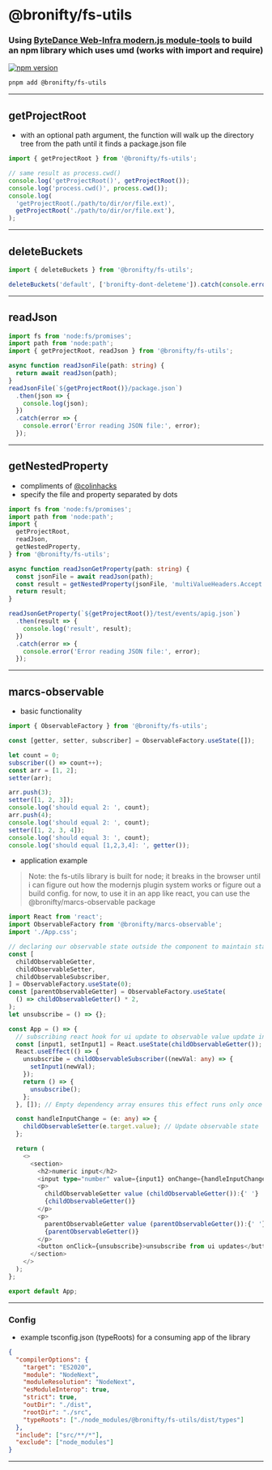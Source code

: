 # @bronifty/fs-utils

### Using [ByteDance Web-Infra modern.js module-tools](https://modernjs.dev/module-tools/en/api/plugin-api/plugin-hooks.html) to build an npm library which uses umd (works with import and require)

[![npm version](https://img.shields.io/badge/npm-v0.0.13-green)](https://www.npmjs.com/package/@bronifty/fs-utils)

```sh
pnpm add @bronifty/fs-utils
```

---

## getProjectRoot

- with an optional path argument, the function will walk up the directory tree from the path until it finds a package.json file

```ts
import { getProjectRoot } from '@bronifty/fs-utils';

// same result as process.cwd()
console.log('getProjectRoot()', getProjectRoot());
console.log('process.cwd()', process.cwd());
console.log(
  'getProjectRoot(./path/to/dir/or/file.ext)',
  getProjectRoot('./path/to/dir/or/file.ext'),
);
```

---

## deleteBuckets

```ts
import { deleteBuckets } from '@bronifty/fs-utils';

deleteBuckets('default', ['bronifty-dont-deleteme']).catch(console.error);
```

---

## readJson

```ts
import fs from 'node:fs/promises';
import path from 'node:path';
import { getProjectRoot, readJson } from '@bronifty/fs-utils';

async function readJsonFile(path: string) {
  return await readJson(path);
}
readJsonFile(`${getProjectRoot()}/package.json`)
  .then(json => {
    console.log(json);
  })
  .catch(error => {
    console.error('Error reading JSON file:', error);
  });
```

---

## getNestedProperty

- compliments of [@colinhacks](https://x.com/colinhacks)
- specify the file and property separated by dots

```ts
import fs from 'node:fs/promises';
import path from 'node:path';
import {
  getProjectRoot,
  readJson,
  getNestedProperty,
} from '@bronifty/fs-utils';

async function readJsonGetProperty(path: string) {
  const jsonFile = await readJson(path);
  const result = getNestedProperty(jsonFile, 'multiValueHeaders.Accept.0');
  return result;
}

readJsonGetProperty(`${getProjectRoot()}/test/events/apig.json`)
  .then(result => {
    console.log('result', result);
  })
  .catch(error => {
    console.error('Error reading JSON file:', error);
  });
```

---

## marcs-observable

- basic functionality

```ts
import { ObservableFactory } from '@bronifty/fs-utils';

const [getter, setter, subscriber] = ObservableFactory.useState([]);

let count = 0;
subscriber(() => count++);
const arr = [1, 2];
setter(arr);

arr.push(3);
setter([1, 2, 3]);
console.log('should equal 2: ', count);
arr.push(4);
console.log('should equal 2: ', count);
setter([1, 2, 3, 4]);
console.log('should equal 3: ', count);
console.log('should equal [1,2,3,4]: ', getter());
```

- application example

> Note: the fs-utils library is built for node; it breaks in the browser until i can figure out how the modernjs plugin system works or figure out a build config. for now, to use it in an app like react, you can use the @bronifty/marcs-observable package

```ts
import React from 'react';
import ObservableFactory from '@bronifty/marcs-observable';
import './App.css';

// declaring our observable state outside the component to maintain state across re-renders; this could also be done in a store and imported
const [
  childObservableGetter,
  childObservableSetter,
  childObservableSubscriber,
] = ObservableFactory.useState(0);
const [parentObservableGetter] = ObservableFactory.useState(
  () => childObservableGetter() * 2,
);
let unsubscribe = () => {};

const App = () => {
  // subscribing react hook for ui update to observable value update inside a useEffect so it runs once on mount and doesn't get re-assigned every re-render
  const [input1, setInput1] = React.useState(childObservableGetter());
  React.useEffect(() => {
    unsubscribe = childObservableSubscriber((newVal: any) => {
      setInput1(newVal);
    });
    return () => {
      unsubscribe();
    };
  }, []); // Empty dependency array ensures this effect runs only once on mount

  const handleInputChange = (e: any) => {
    childObservableSetter(e.target.value); // Update observable state
  };

  return (
    <>
      <section>
        <h2>numeric input</h2>
        <input type="number" value={input1} onChange={handleInputChange} />
        <p>
          childObservableGetter value (childObservableGetter()):{' '}
          {childObservableGetter()}
        </p>
        <p>
          parentObservableGetter value (parentObservableGetter()):{' '}
          {parentObservableGetter()}
        </p>
        <button onClick={unsubscribe}>unsubscribe from ui updates</button>
      </section>
    </>
  );
};

export default App;
```

---

### Config

- example tsconfig.json (typeRoots) for a consuming app of the library

```json
{
  "compilerOptions": {
    "target": "ES2020",
    "module": "NodeNext",
    "moduleResolution": "NodeNext",
    "esModuleInterop": true,
    "strict": true,
    "outDir": "./dist",
    "rootDir": "./src",
    "typeRoots": ["./node_modules/@bronifty/fs-utils/dist/types"]
  },
  "include": ["src/**/*"],
  "exclude": ["node_modules"]
}
```

---
